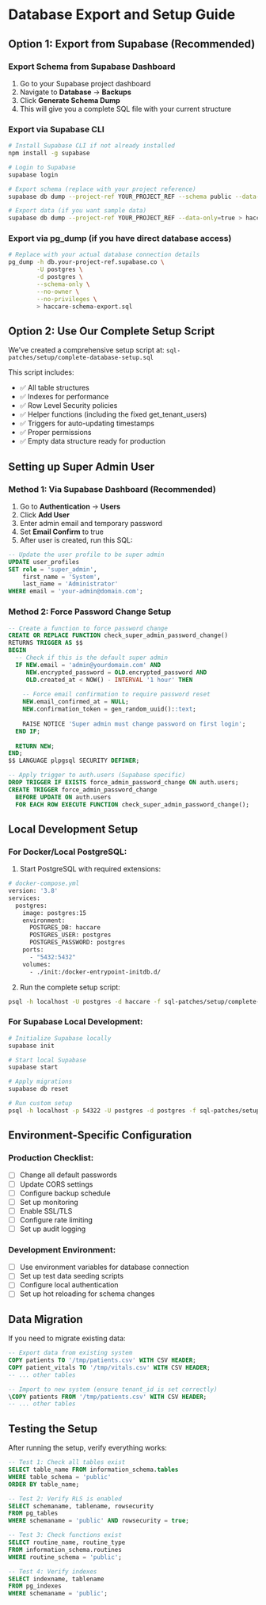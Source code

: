 # Database Export and Setup Guide

## Option 1: Export from Supabase (Recommended)

### Export Schema from Supabase Dashboard
1. Go to your Supabase project dashboard
2. Navigate to **Database** → **Backups**
3. Click **Generate Schema Dump**
4. This will give you a complete SQL file with your current structure

### Export via Supabase CLI
```bash
# Install Supabase CLI if not already installed
npm install -g supabase

# Login to Supabase
supabase login

# Export schema (replace with your project reference)
supabase db dump --project-ref YOUR_PROJECT_REF --schema public --data-only=false > haccare-schema.sql

# Export data (if you want sample data)
supabase db dump --project-ref YOUR_PROJECT_REF --data-only=true > haccare-data.sql
```

### Export via pg_dump (if you have direct database access)
```bash
# Replace with your actual database connection details
pg_dump -h db.your-project-ref.supabase.co \
        -U postgres \
        -d postgres \
        --schema-only \
        --no-owner \
        --no-privileges \
        > haccare-schema-export.sql
```

## Option 2: Use Our Complete Setup Script

We've created a comprehensive setup script at:
`sql-patches/setup/complete-database-setup.sql`

This script includes:
- ✅ All table structures
- ✅ Indexes for performance  
- ✅ Row Level Security policies
- ✅ Helper functions (including the fixed get_tenant_users)
- ✅ Triggers for auto-updating timestamps
- ✅ Proper permissions
- ✅ Empty data structure ready for production

## Setting up Super Admin User

### Method 1: Via Supabase Dashboard (Recommended)
1. Go to **Authentication** → **Users**
2. Click **Add User**
3. Enter admin email and temporary password
4. Set **Email Confirm** to true
5. After user is created, run this SQL:

```sql
-- Update the user profile to be super admin
UPDATE user_profiles 
SET role = 'super_admin',
    first_name = 'System',
    last_name = 'Administrator'
WHERE email = 'your-admin@domain.com';
```

### Method 2: Force Password Change Setup
```sql
-- Create a function to force password change
CREATE OR REPLACE FUNCTION check_super_admin_password_change()
RETURNS TRIGGER AS $$
BEGIN
  -- Check if this is the default super admin
  IF NEW.email = 'admin@yourdomain.com' AND 
     NEW.encrypted_password = OLD.encrypted_password AND
     OLD.created_at < NOW() - INTERVAL '1 hour' THEN
    
    -- Force email confirmation to require password reset
    NEW.email_confirmed_at = NULL;
    NEW.confirmation_token = gen_random_uuid()::text;
    
    RAISE NOTICE 'Super admin must change password on first login';
  END IF;
  
  RETURN NEW;
END;
$$ LANGUAGE plpgsql SECURITY DEFINER;

-- Apply trigger to auth.users (Supabase specific)
DROP TRIGGER IF EXISTS force_admin_password_change ON auth.users;
CREATE TRIGGER force_admin_password_change
  BEFORE UPDATE ON auth.users
  FOR EACH ROW EXECUTE FUNCTION check_super_admin_password_change();
```

## Local Development Setup

### For Docker/Local PostgreSQL:
1. Start PostgreSQL with required extensions:
```bash
# docker-compose.yml
version: '3.8'
services:
  postgres:
    image: postgres:15
    environment:
      POSTGRES_DB: haccare
      POSTGRES_USER: postgres
      POSTGRES_PASSWORD: postgres
    ports:
      - "5432:5432"
    volumes:
      - ./init:/docker-entrypoint-initdb.d/
```

2. Run the complete setup script:
```bash
psql -h localhost -U postgres -d haccare -f sql-patches/setup/complete-database-setup.sql
```

### For Supabase Local Development:
```bash
# Initialize Supabase locally
supabase init

# Start local Supabase
supabase start

# Apply migrations
supabase db reset

# Run custom setup
psql -h localhost -p 54322 -U postgres -d postgres -f sql-patches/setup/complete-database-setup.sql
```

## Environment-Specific Configuration

### Production Checklist:
- [ ] Change all default passwords
- [ ] Update CORS settings
- [ ] Configure backup schedule  
- [ ] Set up monitoring
- [ ] Enable SSL/TLS
- [ ] Configure rate limiting
- [ ] Set up audit logging

### Development Environment:
- [ ] Use environment variables for database connection
- [ ] Set up test data seeding scripts
- [ ] Configure local authentication
- [ ] Set up hot reloading for schema changes

## Data Migration

If you need to migrate existing data:

```sql
-- Export data from existing system
COPY patients TO '/tmp/patients.csv' WITH CSV HEADER;
COPY patient_vitals TO '/tmp/vitals.csv' WITH CSV HEADER;
-- ... other tables

-- Import to new system (ensure tenant_id is set correctly)
\COPY patients FROM '/tmp/patients.csv' WITH CSV HEADER;
-- ... other tables
```

## Testing the Setup

After running the setup, verify everything works:

```sql
-- Test 1: Check all tables exist
SELECT table_name FROM information_schema.tables 
WHERE table_schema = 'public' 
ORDER BY table_name;

-- Test 2: Verify RLS is enabled
SELECT schemaname, tablename, rowsecurity 
FROM pg_tables 
WHERE schemaname = 'public' AND rowsecurity = true;

-- Test 3: Check functions exist
SELECT routine_name, routine_type 
FROM information_schema.routines 
WHERE routine_schema = 'public';

-- Test 4: Verify indexes
SELECT indexname, tablename 
FROM pg_indexes 
WHERE schemaname = 'public';
```
